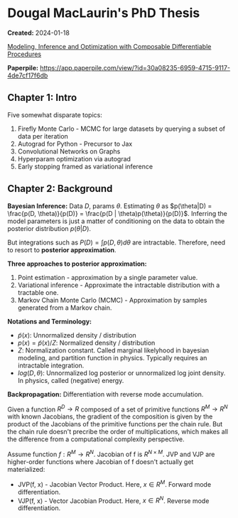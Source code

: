 # Dougal MacLaurin's PhD Thesis

**Created:** 2024-01-18

[Modeling, Inference and Optimization with Composable Differentiable Procedures](https://dougalmaclaurin.com/phd-thesis.pdf)

**Paperpile:** <https://app.paperpile.com/view/?id=30a08235-6959-4715-9117-4de7cf17f6db>

## Chapter 1: Intro

Five somewhat disparate topics:

1. Firefly Monte Carlo - MCMC for large datasets by querying a subset of data per iteration
2. Autograd for Python - Precursor to Jax
3. Convolutional Networks on Graphs
4. Hyperparam optimization via autograd
5. Early stopping framed as variational inference

## Chapter 2: Background

**Bayesian Inference:** Data $D$, params $\theta$. Estimating $\theta$ as $p(\theta|D) = \frac{p(D, \theta)}{p(D)} = \frac{p(D | \theta)p(\theta)}{p(D)}$. Inferring the model parameters is just a matter of conditioning on the data to obtain the posterior distribution $p(\theta | D)$.

But integrations such as $P(D) = \int_{}{} p(D,\theta) d\theta$ are intractable. Therefore, need to resort to **posterior approximation**.

**Three approaches to posterior approximation:**

1. Point estimation - approximation by a single parameter value.
2. Variational inference - Approximate the intractable distribution with a tractable one.
3. Markov Chain Monte Carlo (MCMC) - Approximation by samples generated from a Markov chain.

**Notations and Terminology:**

- $\tilde{p}(x)$: Unnormalized density / distribution
- $p(x) = \tilde{p}(x) / Z$: Normalized density / distribution
- $Z$: Normalization constant. Called marginal likelyhood in bayesian modeling, and partition function in physics. Typically requires an intractable integration.
- $log(D, \theta)$: Unnormalized log posterior or unnormalized log joint density. In physics, called (negative) energy.

**Backpropagation:** Differentiation with reverse mode accumulation.

Given a function $R^D \to R$ composed of a set of primitive functions $R^M \to R^N$ with known Jacobians, the gradient of the composition is given by the product of the Jacobians of the primitive functions per the chain rule. But the chain rule doesn't precribe the order of multiplications, which makes all the difference from a computational complexity perspective.

Assume function $f: R^M \to R^N$. Jacobian of f is $R^{N \times M}$. JVP and VJP are higher-order functions where Jacobian of f doesn't actually get materialized:

- JVP(f, x) - Jacobian Vector Product. Here, $x \in R^M$. Forward mode differentiation.
- VJP(f, x) - Vector Jacobian Product. Here, $x \in R^N$. Reverse mode differentiation.
